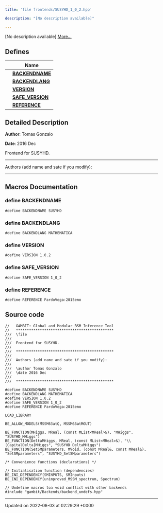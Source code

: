 ```yaml
---
title: 'file frontends/SUSYHD_1_0_2.hpp'

description: "[No description available]"

---
```







[No description available] [More...](#detailed-description)

## Defines

|                | Name           |
| -------------- | -------------- |
|  | **[BACKENDNAME](/documentation/code/colliderbit_development/files/susyhd__1__0__2_8hpp/#define-backendname)**  |
|  | **[BACKENDLANG](/documentation/code/colliderbit_development/files/susyhd__1__0__2_8hpp/#define-backendlang)**  |
|  | **[VERSION](/documentation/code/colliderbit_development/files/susyhd__1__0__2_8hpp/#define-version)**  |
|  | **[SAFE_VERSION](/documentation/code/colliderbit_development/files/susyhd__1__0__2_8hpp/#define-safe-version)**  |
|  | **[REFERENCE](/documentation/code/colliderbit_development/files/susyhd__1__0__2_8hpp/#define-reference)**  |

## Detailed Description


**Author**: Tomas Gonzalo 

**Date**: 2016 Dec

Frontend for SUSYHD.



------------------

Authors (add name and sate if you modify):



------------------




## Macros Documentation

### define BACKENDNAME

```
#define BACKENDNAME SUSYHD
```


### define BACKENDLANG

```
#define BACKENDLANG MATHEMATICA
```


### define VERSION

```
#define VERSION 1.0.2
```


### define SAFE_VERSION

```
#define SAFE_VERSION 1_0_2
```


### define REFERENCE

```
#define REFERENCE PardoVega:2015eno
```


## Source code

```
//   GAMBIT: Global and Modular BSM Inference Tool
//   *********************************************
///  \file
///
///  Frontend for SUSYHD.
///
///  *********************************************
///
///  Authors (add name and sate if you modify):
///
///  \author Tomas Gonzalo
///  \date 2016 Dec
///
///  *********************************************

#define BACKENDNAME SUSYHD
#define BACKENDLANG MATHEMATICA
#define VERSION 1.0.2
#define SAFE_VERSION 1_0_2
#define REFERENCE PardoVega:2015eno

LOAD_LIBRARY

BE_ALLOW_MODELS(MSSM63atQ, MSSM63atMGUT)

BE_FUNCTION(MHiggs, MReal, (const MList<MReal>&), "MHiggs", "SUSYHD_MHiggs")
BE_FUNCTION(DeltaMHiggs, MReal, (const MList<MReal>&), "\\[CapitalDelta]MHiggs", "SUSYHD_DeltaMHiggs")
BE_FUNCTION(SetSMparameters, MVoid, (const MReal&, const MReal&), "SetSMparameters", "SUSYHD_SetSMparameters")

/* Convenience functions (declarations) */

// Initialisation function (dependencies)
BE_INI_DEPENDENCY(SMINPUTS, SMInputs)
BE_INI_DEPENDENCY(unimproved_MSSM_spectrum, Spectrum)

// Undefine macros toa void conflict with other backends
#include "gambit/Backends/backend_undefs.hpp"
```


-------------------------------

Updated on 2022-08-03 at 02:29:29 +0000
